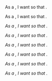 As a <typeofUser>, I want <someGoals> so that <someReason>.

As a <gamer>, I want <a game> so that <i can be entertained>.

As a <gamer>, I want <frogger game> so that <test my skill at crossing the road>.  

As a <gamer>, I want <minesweeper game> so that <i can try to guess correcly>.

As a <gamer>, I want <portal game> so that <i can challenge myself with puzzles>.

As a <gamer>, I want <a roulette game> so that <i can test my luck at chance>.

As a <typeofUser>, I want <someGoals> so that <someReason>.

As a <typeofUser>, I want <someGoals> so that <someReason>.

